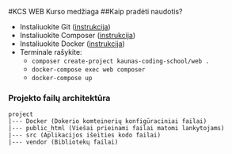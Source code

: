 #KCS WEB Kurso medžiaga
##Kaip pradėti naudotis?
* Instaliuokite Git ([instrukcija](https://git-scm.com/downloads))
* Instaliuokite Composer ([instrukcija](https://getcomposer.org/doc/00-intro.md))
* Instaliuokite Docker ([instrukcija](https://docs.docker.com/install/))
* Terminale rašykite: 
  * `composer create-project kaunas-coding-school/web .`
  * `docker-compose exec web composer`
  * `docker-compose up` 

### Projekto failų architektūra
```
project
|--- Docker (Dokerio komteinerių konfigūraciniai failai)
|--- public_html (Viešai prieinami failai matomi lankytojams)
|--- src (Aplikacijos išeities kodo failai)
|--- vendor (Bibliotekų failai)
```
